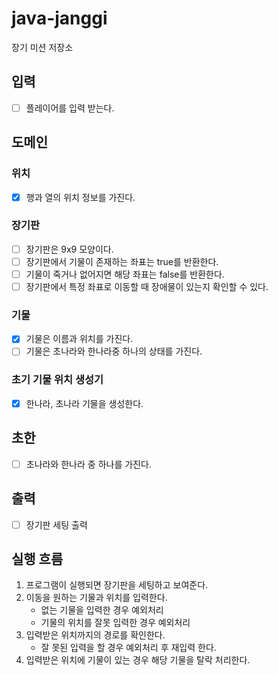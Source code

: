 # java-janggi

장기 미션 저장소

## 입력

- [ ] 플레이어를 입력 받는다.

## 도메인

### 위치

- [x] 행과 열의 위치 정보를 가진다.

### 장기판

- [ ] 장기판은 9x9 모양이다.
- [ ] 장기판에서 기물이 존재하는 좌표는 true를 반환한다.
- [ ] 기물이 죽거나 없어지면 해당 좌표는 false를 반환한다.
- [ ] 장기판에서 특정 좌표로 이동할 때 장애물이 있는지 확인할 수 있다.

### 기물

- [x] 기물은 이름과 위치를 가진다.
- [ ] 기물은 초나라와 한나라중 하나의 상태를 가진다.

### 초기 기물 위치 생성기

- [x] 한나라, 초나라 기물을 생성한다.

## 초한

- [ ] 초나라와 한나라 중 하나를 가진다.

## 출력

- [ ] 장기판 세팅 출력

## 실행 흐름

1. 프로그램이 실행되면 장기판을 세팅하고 보여준다.
2. 이동을 원하는 기물과 위치를 입력한다.
    - 없는 기물을 입력한 경우 예외처리
    - 기물의 위치를 잘못 입력한 경우 예외처리
3. 입력받은 위치까지의 경로를 확인한다.
    - 잘 못된 입력을 할 경우 예외처리 후 재입력 한다.
4. 입력받은 위치에 기물이 있는 경우 해당 기물을 탈락 처리한다.
